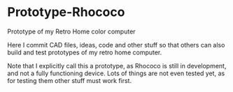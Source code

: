 # Prototype-Rhococo
Prototype of my Retro Home color computer

Here I commit CAD files, ideas, code and other stuff so that others can also build and test prototypes of my retro home computer.

Note that I explicitly call this a prototype, as Rhococo is still in development, and not a fully functioning device.
Lots of things are not even tested yet, as for testing them other stuff must work first.

